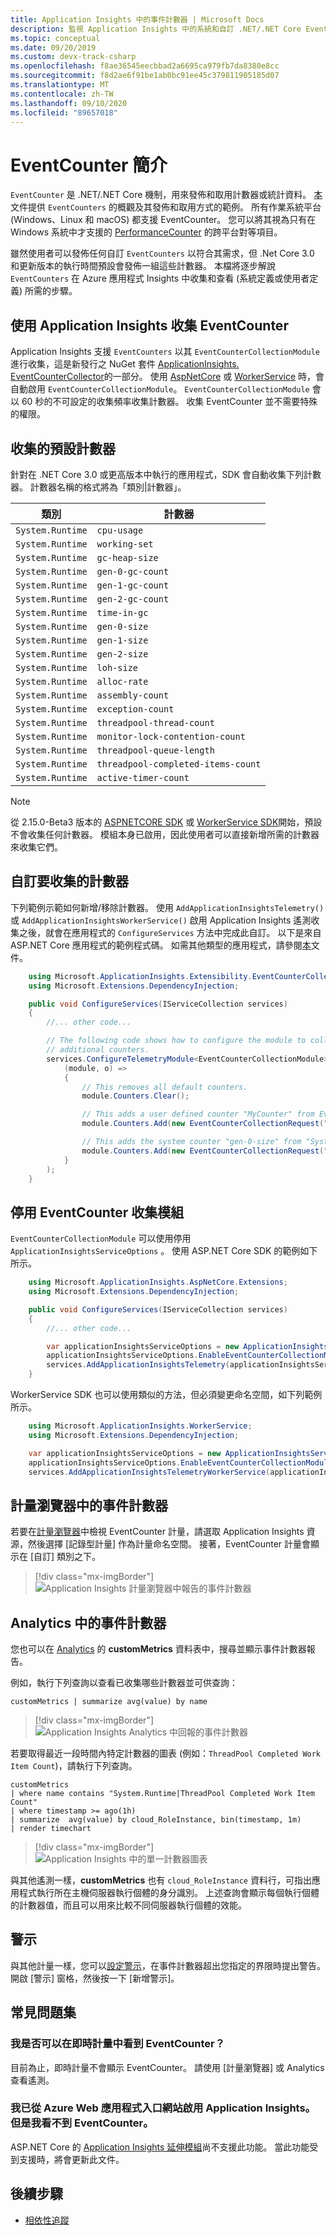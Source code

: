 ```yaml
---
title: Application Insights 中的事件計數器 | Microsoft Docs
description: 監視 Application Insights 中的系統和自訂 .NET/.NET Core EventCounter。
ms.topic: conceptual
ms.date: 09/20/2019
ms.custom: devx-track-csharp
ms.openlocfilehash: f8ae36545eecbbad2a6695ca979fb7da8380e8cc
ms.sourcegitcommit: f8d2ae6f91be1ab0bc91ee45c379811905185d07
ms.translationtype: MT
ms.contentlocale: zh-TW
ms.lasthandoff: 09/10/2020
ms.locfileid: "89657018"
---
```

# <a name="eventcounters-introduction"></a>EventCounter 簡介

`EventCounter` 是 .NET/.NET Core 機制，用來發佈和取用計數器或統計資料。 [本](https://github.com/dotnet/runtime/blob/master/src/libraries/System.Diagnostics.Tracing/documentation/EventCounterTutorial.md)文件提供 `EventCounters` 的概觀及其發佈和取用方式的範例。 所有作業系統平台 (Windows、Linux 和 macOS) 都支援 EventCounter。 您可以將其視為只有在 Windows 系統中才支援的 [PerformanceCounter](/dotnet/api/system.diagnostics.performancecounter) 的跨平台對等項目。

雖然使用者可以發佈任何自訂 `EventCounters` 以符合其需求，但 .Net Core 3.0 和更新版本的執行時間預設會發佈一組這些計數器。 本檔將逐步解說 `EventCounters` 在 Azure 應用程式 Insights 中收集和查看 (系統定義或使用者定義) 所需的步驟。

## <a name="using-application-insights-to-collect-eventcounters"></a>使用 Application Insights 收集 EventCounter

Application Insights 支援 `EventCounters` 以其 `EventCounterCollectionModule` 進行收集，這是新發行之 NuGet 套件 [ApplicationInsights. EventCounterCollector](https://www.nuget.org/packages/Microsoft.ApplicationInsights.EventCounterCollector)的一部分。 使用 [AspNetCore](asp-net-core.md) 或 [WorkerService](worker-service.md) 時，會自動啟用 `EventCounterCollectionModule`。 `EventCounterCollectionModule` 會以 60 秒的不可設定的收集頻率收集計數器。 收集 EventCounter 並不需要特殊的權限。

## <a name="default-counters-collected"></a>收集的預設計數器

針對在 .NET Core 3.0 或更高版本中執行的應用程式，SDK 會自動收集下列計數器。 計數器名稱的格式將為「類別|計數器」。

|類別 | 計數器|
|---------------|-------|
|`System.Runtime` | `cpu-usage` |
|`System.Runtime` | `working-set` |
|`System.Runtime` | `gc-heap-size` |
|`System.Runtime` | `gen-0-gc-count` |
|`System.Runtime` | `gen-1-gc-count` |
|`System.Runtime` | `gen-2-gc-count` |
|`System.Runtime` | `time-in-gc` |
|`System.Runtime` | `gen-0-size` |
|`System.Runtime` | `gen-1-size` |
|`System.Runtime` | `gen-2-size` |
|`System.Runtime` | `loh-size` |
|`System.Runtime` | `alloc-rate` |
|`System.Runtime` | `assembly-count` |
|`System.Runtime` | `exception-count` |
|`System.Runtime` | `threadpool-thread-count` |
|`System.Runtime` | `monitor-lock-contention-count` |
|`System.Runtime` | `threadpool-queue-length` |
|`System.Runtime` | `threadpool-completed-items-count` |
|`System.Runtime` | `active-timer-count` |

> [!NOTE]
> 從 2.15.0-Beta3 版本的 [ASPNETCORE SDK](asp-net-core.md) 或 [WorkerService SDK](worker-service.md)開始，預設不會收集任何計數器。 模組本身已啟用，因此使用者可以直接新增所需的計數器來收集它們。

## <a name="customizing-counters-to-be-collected"></a>自訂要收集的計數器

下列範例示範如何新增/移除計數器。 使用 `AddApplicationInsightsTelemetry()` 或 `AddApplicationInsightsWorkerService()` 啟用 Application Insights 遙測收集之後，就會在應用程式的 `ConfigureServices` 方法中完成此自訂。 以下是來自 ASP.NET Core 應用程式的範例程式碼。 如需其他類型的應用程式，請參閱[本](worker-service.md#configuring-or-removing-default-telemetrymodules)文件。

```csharp
    using Microsoft.ApplicationInsights.Extensibility.EventCounterCollector;
    using Microsoft.Extensions.DependencyInjection;

    public void ConfigureServices(IServiceCollection services)
    {
        //... other code...

        // The following code shows how to configure the module to collect
        // additional counters.
        services.ConfigureTelemetryModule<EventCounterCollectionModule>(
            (module, o) =>
            {
                // This removes all default counters.
                module.Counters.Clear();

                // This adds a user defined counter "MyCounter" from EventSource named "MyEventSource"
                module.Counters.Add(new EventCounterCollectionRequest("MyEventSource", "MyCounter"));

                // This adds the system counter "gen-0-size" from "System.Runtime"
                module.Counters.Add(new EventCounterCollectionRequest("System.Runtime", "gen-0-size"));
            }
        );
    }
```

## <a name="disabling-eventcounter-collection-module"></a>停用 EventCounter 收集模組

`EventCounterCollectionModule` 可以使用停用 `ApplicationInsightsServiceOptions` 。 使用 ASP.NET Core SDK 的範例如下所示。

```csharp
    using Microsoft.ApplicationInsights.AspNetCore.Extensions;
    using Microsoft.Extensions.DependencyInjection;

    public void ConfigureServices(IServiceCollection services)
    {
        //... other code...

        var applicationInsightsServiceOptions = new ApplicationInsightsServiceOptions();
        applicationInsightsServiceOptions.EnableEventCounterCollectionModule = false;
        services.AddApplicationInsightsTelemetry(applicationInsightsServiceOptions);
    }
```

WorkerService SDK 也可以使用類似的方法，但必須變更命名空間，如下列範例所示。

```csharp
    using Microsoft.ApplicationInsights.WorkerService;
    using Microsoft.Extensions.DependencyInjection;

    var applicationInsightsServiceOptions = new ApplicationInsightsServiceOptions();
    applicationInsightsServiceOptions.EnableEventCounterCollectionModule = false;
    services.AddApplicationInsightsTelemetryWorkerService(applicationInsightsServiceOptions);
```

## <a name="event-counters-in-metric-explorer"></a>計量瀏覽器中的事件計數器

若要在[計量瀏覽器](../platform/metrics-charts.md)中檢視 EventCounter 計量，請選取 Application Insights 資源，然後選擇 [記錄型計量] 作為計量命名空間。 接著，EventCounter 計量會顯示在 [自訂] 類別之下。

> [!div class="mx-imgBorder"]
> ![Application Insights 計量瀏覽器中報告的事件計數器](./media/event-counters/metrics-explorer-counter-list.png)

## <a name="event-counters-in-analytics"></a>Analytics 中的事件計數器

您也可以在 [Analytics](../log-query/log-query-overview.md) 的 **customMetrics** 資料表中，搜尋並顯示事件計數器報告。

例如，執行下列查詢以查看已收集哪些計數器並可供查詢：

```Kusto
customMetrics | summarize avg(value) by name
```

> [!div class="mx-imgBorder"]
> ![Application Insights Analytics 中回報的事件計數器](./media/event-counters/analytics-event-counters.png)

若要取得最近一段時間內特定計數器的圖表 (例如：`ThreadPool Completed Work Item Count`)，請執行下列查詢。

```Kusto
customMetrics 
| where name contains "System.Runtime|ThreadPool Completed Work Item Count"
| where timestamp >= ago(1h)
| summarize  avg(value) by cloud_RoleInstance, bin(timestamp, 1m)
| render timechart
```
> [!div class="mx-imgBorder"]
> ![Application Insights 中的單一計數器圖表](./media/event-counters/analytics-completeditems-counters.png)

與其他遙測一樣，**customMetrics** 也有 `cloud_RoleInstance` 資料行，可指出應用程式執行所在主機伺服器執行個體的身分識別。 上述查詢會顯示每個執行個體的計數器值，而且可以用來比較不同伺服器執行個體的效能。

## <a name="alerts"></a>警示
與其他計量一樣，您可以[設定警示](../platform/alerts-log.md)，在事件計數器超出您指定的界限時提出警告。 開啟 [警示] 窗格，然後按一下 [新增警示]。

## <a name="frequently-asked-questions"></a>常見問題集

### <a name="can-i-see-eventcounters-in-live-metrics"></a>我是否可以在即時計量中看到 EventCounter？

目前為止，即時計量不會顯示 EventCounter。 請使用 [計量瀏覽器] 或 Analytics 查看遙測。

### <a name="i-have-enabled-application-insights-from-azure-web-app-portal-but-i-cant-see-eventcounters"></a>我已從 Azure Web 應用程式入口網站啟用 Application Insights。 但是我看不到 EventCounter。

 ASP.NET Core 的 [Application Insights 延伸模組](./azure-web-apps.md)尚不支援此功能。 當此功能受到支援時，將會更新此文件。

## <a name="next-steps"></a><a name="next"></a>後續步驟

* [相依性追蹤](./asp-net-dependencies.md)

